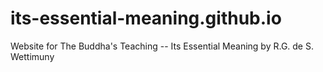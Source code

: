 # its-essential-meaning.github.io
Website for The Buddha's Teaching -- Its Essential Meaning by R.G. de S. Wettimuny
